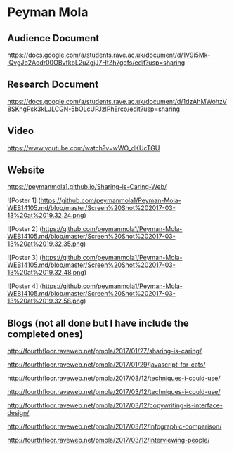 # Peyman Mola

## Audience Document
https://docs.google.com/a/students.rave.ac.uk/document/d/1V9i5Mk-lQvgJb2Aodr00OBvfkbL2uZgjJ7HtZh7gofs/edit?usp=sharing

## Research Document
https://docs.google.com/a/students.rave.ac.uk/document/d/1dzAhMWohzV8SKhgPsk3kLJLCGN-5bOLcUPJzlPhErco/edit?usp=sharing

## Video
https://www.youtube.com/watch?v=wWO_dKUcTGU

## Website
https://peymanmola1.github.io/Sharing-is-Caring-Web/


![Poster 1] (https://github.com/peymanmola1/Peyman-Mola-WEB14105.md/blob/master/Screen%20Shot%202017-03-13%20at%2019.32.24.png)


![Poster 2] (https://github.com/peymanmola1/Peyman-Mola-WEB14105.md/blob/master/Screen%20Shot%202017-03-13%20at%2019.32.35.png)


![Poster 3] (https://github.com/peymanmola1/Peyman-Mola-WEB14105.md/blob/master/Screen%20Shot%202017-03-13%20at%2019.32.48.png)


![Poster 4] (https://github.com/peymanmola1/Peyman-Mola-WEB14105.md/blob/master/Screen%20Shot%202017-03-13%20at%2019.32.58.png)

## Blogs (not all done but I have include the completed ones)
http://fourthfloor.raveweb.net/pmola/2017/01/27/sharing-is-caring/

http://fourthfloor.raveweb.net/pmola/2017/01/29/javascript-for-cats/

http://fourthfloor.raveweb.net/pmola/2017/03/12/techniques-i-could-use/

http://fourthfloor.raveweb.net/pmola/2017/03/12/techniques-i-could-use/

http://fourthfloor.raveweb.net/pmola/2017/03/12/copywriting-is-interface-design/

http://fourthfloor.raveweb.net/pmola/2017/03/12/infographic-comparison/

http://fourthfloor.raveweb.net/pmola/2017/03/12/interviewing-people/




